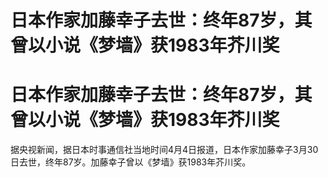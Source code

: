 # 日本作家加藤幸子去世：终年87岁，其曾以小说《梦墙》获1983年芥川奖

# 日本作家加藤幸子去世：终年87岁，其曾以小说《梦墙》获1983年芥川奖

据央视新闻，据日本时事通信社当地时间4月4日报道，日本作家加藤幸子3月30日去世，终年87岁。加藤幸子曾以《梦墙》获1983年芥川奖。

